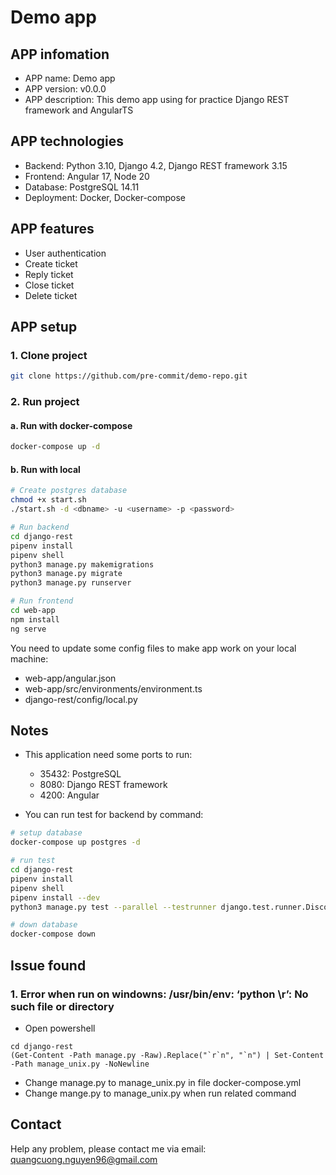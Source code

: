 # Demo app

## APP infomation
- APP name: Demo app
- APP version: v0.0.0
- APP description: This demo app using for practice Django REST framework and AngularTS

## APP technologies
- Backend: Python 3.10, Django 4.2, Django REST framework 3.15
- Frontend: Angular 17, Node 20
- Database: PostgreSQL 14.11
- Deployment: Docker, Docker-compose

## APP features
- User authentication
- Create ticket
- Reply ticket
- Close ticket
- Delete ticket

## APP setup
### 1. Clone project
```bash
git clone https://github.com/pre-commit/demo-repo.git
```

### 2. Run project
#### a. Run with docker-compose
```bash
docker-compose up -d
``` 
#### b. Run with local
```bash
# Create postgres database
chmod +x start.sh
./start.sh -d <dbname> -u <username> -p <password>

# Run backend
cd django-rest
pipenv install
pipenv shell
python3 manage.py makemigrations
python3 manage.py migrate
python3 manage.py runserver

# Run frontend
cd web-app
npm install
ng serve
```

You need to update some config files to make app work on your local machine:
- web-app/angular.json
- web-app/src/environments/environment.ts
- django-rest/config/local.py

## Notes
- This application need some ports to run:
    - 35432: PostgreSQL
    - 8080: Django REST framework
    - 4200: Angular

- You can run test for backend by command:
```bash
# setup database
docker-compose up postgres -d

# run test
cd django-rest
pipenv install
pipenv shell
pipenv install --dev
python3 manage.py test --parallel --testrunner django.test.runner.DiscoverRunner

# down database
docker-compose down
```
## Issue found
### 1. Error when run on windowns: /usr/bin/env: ‘python \r’: No such file or directory
- Open powershell
```base
cd django-rest
(Get-Content -Path manage.py -Raw).Replace("`r`n", "`n") | Set-Content -Path manage_unix.py -NoNewline
```
- Change manage.py to manage_unix.py in file docker-compose.yml
- Change mange.py to manage_unix.py when run related command

## Contact
Help any problem, please contact me via email: quangcuong.nguyen96@gmail.com